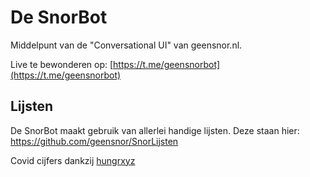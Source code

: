 # De SnorBot
Middelpunt van de "Conversational UI" van geensnor.nl. 

Live te bewonderen op: [https://t.me/geensnorbot](https://t.me/geensnorbot)

## Lijsten
De SnorBot maakt gebruik van allerlei handige lijsten. Deze staan hier:
https://github.com/geensnor/SnorLijsten

Covid cijfers dankzij [hungrxyz](https://github.com/hungrxyz)
